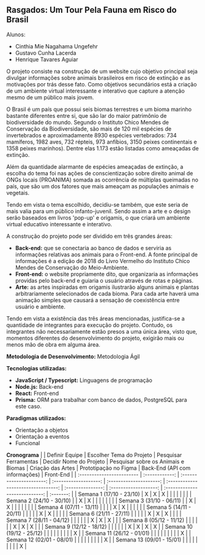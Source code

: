 ## Rasgados: Um Tour Pela Fauna em Risco do Brasil

Alunos:

- Cinthia Mie Nagahama Ungefehr
- Gustavo Cunha Lacerda
- Henrique Tavares Aguiar

O projeto consiste na construção de um website cujo objetivo principal seja divulgar informações sobre animais brasileiros em risco de extinção e as motivações por trás desse fato. Como objetivos secundários está a criação de um ambiente virtual interessante e interativo que capture a atenção mesmo de um público mais jovem.

O Brasil é um país que possui seis biomas terrestres e um bioma marinho bastante diferentes entre si, que são lar do maior patrimônio de biodiversidade do mundo. Segundo o Instituto Chico Mendes de Conservação da Biodiversidade, são mais de 120 mil espécies de invertebrados e aproximadamente 8930 espécies vertebrados: 734 mamíferos, 1982 aves, 732 répteis, 973 anfíbios, 3150 peixes continentais e 1358 peixes marinhos). Dentre elas 1.173 estão listadas como ameaçadas de extinção. 

Além da quantidade alarmante de espécies ameaçadas de extinção, a escolha do tema foi nas ações de conscientização sobre direito animal de ONGs locais (PROANIMA) somada as ocorrência de múltiplas queimadas no país, que são um dos fatores que mais ameaçam as populações animais e vegetais.

Tendo em vista o tema escolhido, decidiu-se também, que este seria de mais valia para um público infanto-juvenil. Sendo assim a arte e o design serão baseados em livros 'pop-up' e origamis, o que criará um ambiente virtual educativo interessante e interativo.

A construção do projeto pode ser dividido em três grandes áreas: 

- **Back-end:** que se conectaria ao banco de dados e serviria as informações relativas aos animais para o Front-end. A fonte principal de informações é a edição de 2018 do Livro Vermelho do Instituto Chico Mendes de Conservação do Meio-Ambiente.
- **Front-end:** o website propriamente dito, que organizaria as informações providas pelo back-end e guiaria o usuário através de rotas e páginas.
- **Arte:** as artes inspiradas em origamis ilustrarão alguns animais e plantas arbitrariamente selecionados de cada bioma. Para cada arte haverá uma animação simples que causará a sensação de coexistência entre usuário e ambiente.

Tendo em vista a existência das três áreas mencionadas, justifica-se a quantidade de integrantes para execução do projeto. Contudo, os integrantes não necessariamente estão presos a uma única área, visto que, momentos diferentes do desenvolvimento do projeto, exigirão mais ou menos mão de obra em alguma área.

**Metodologia de Desenvolvimento:** Metodologia Ágil

**Tecnologias utilizadas:**

- **JavaScript / Typescript:** Linguagens de programação
- **Node.js:** Back-end
- **React:** Front-end
- **Prisma:** ORM para trabalhar com banco de dados, PostgreSQL para este caso.

**Paradigmas utilizados:**

- Orientação a objetos
- Orientação a eventos
- Funcional

**Cronograma**
|                           | Definir Equipe | Escolher Tema do Projeto | Pesquisar Ferramentas | Decidir Nome do Projeto | Pesquisar sobre os Animais e Biomas | Criação das Artes | Prototipação no Figma | Back-End (API com informações) | Front-End |
| :------------------------ | :------------: | :----------------------: | :-------------------: | :---------------------: | :---------------------------------: | :---------------: | :-------------------: | :----------------------------: | :-------: |
| Semana 1 (17/10 - 23/10)  |       X        |            X             |           X           |                         |                                     |                   |                       |                                |           |
| Semana 2 (24/10 - 30/10)  |                |            X             |           X           |                         |                                     |                   |                       |                                |           |
| Semana 3 (31/10 - 06/11)  |                |            X             |           X           |                         |                                     |                   |                       |                                |           |
| Semana 4 (07/11 - 13/11)  |                |                          |                       |            X            |                  X                  |                   |                       |                                |           |
| Semana 5 (14/11 - 20/11)  |                |                          |                       |                         |                  X                  |         X         |                       |                                |           |
| Semana 6 (21/11 - 27/11)  |                |                          |                       |                         |                  X                  |         X         |           X           |                                |           |
| Semana 7 (28/11 - 04/12)  |                |                          |                       |                         |                                     |         X         |           X           |               X                |           |
| Semana 8 (05/12 - 11/12)  |                |                          |                       |                         |                                     |         X         |           X           |               X                |           |
| Semana 9 (12/12 - 18/12)  |                |                          |                       |                         |                                     |         X         |           X           |               X                |     X     |
| Semana 10 (19/12 - 25/12) |                |                          |                       |                         |                                     |                   |                       |                                |     X     |
| Semana 11 (26/12 - 01/01) |                |                          |                       |                         |                                     |                   |                       |                                |     X     |
| Semana 12 (02/01 - 08/01) |                |                          |                       |                         |                                     |                   |                       |                                |     X     |
| Semana 13 (09/01 - 15/01) |                |                          |                       |                         |                                     |                   |                       |                                |     X     |
